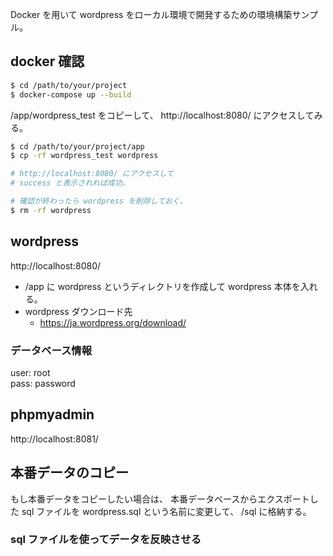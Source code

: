 
Docker を用いて wordpress をローカル環境で開発するための環境構築サンプル。

## docker 確認

```bash
$ cd /path/to/your/project
$ docker-compose up --build
```

/app/wordpress_test をコピーして、
http://localhost:8080/ にアクセスしてみる。

```bash
$ cd /path/to/your/project/app
$ cp -rf wordpress_test wordpress

# http://localhost:8080/ にアクセスして
# success と表示されれば成功。

# 確認が終わったら wordpress を削除しておく。
$ rm -rf wordpress
```


## wordpress

http://localhost:8080/

* /app に wordpress というディレクトリを作成して wordpress 本体を入れる。
* wordpress ダウンロード先
	* https://ja.wordpress.org/download/



### データベース情報

user: root  
pass: password


## phpmyadmin

http://localhost:8081/


## 本番データのコピー

もし本番データをコピーしたい場合は、
本番データベースからエクスポートした sql ファイルを wordpress.sql という名前に変更して、
/sql に格納する。


### sql ファイルを使ってデータを反映させる
